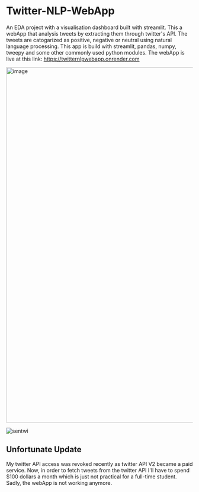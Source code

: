 # Twitter-NLP-WebApp
An EDA project with a visualisation dashboard built with streamlit.
This a webApp that analysis tweets by extracting them through twitter's API. The tweets are catogarized as positive, negative or neutral using natural language processing.
This app is build with streamlit, pandas, numpy, tweepy and some other commonly used python modules.
The webApp is live at this link: https://twitternlpwebapp.onrender.com



<img width="958" alt="image" src="https://user-images.githubusercontent.com/95732261/230711314-32092c96-b81f-48a7-8e78-220ed386a9e7.png">

![sentwi](https://user-images.githubusercontent.com/95732261/230731506-5cac9efe-44df-40e3-9449-62b82e139132.jpg)







## Unfortunate Update
My twitter API access was revoked recently as twitter API V2 became a paid service. Now, in order to fetch tweets from the twitter API I'll have to spend $100 dollars a month
which is just not practical for a full-time student.
Sadly, the webApp is not working anymore.
